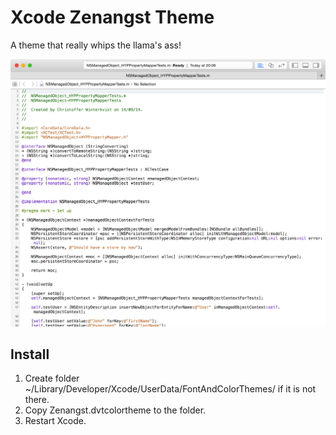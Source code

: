 Xcode Zenangst Theme
============================

A theme that really whips the llama's ass!

![Zenangst Theme](https://raw.githubusercontent.com/zenangst/xcode-zenangst-theme/master/screenshot.png)

## Install

1. Create folder ~/Library/Developer/Xcode/UserData/FontAndColorThemes/ if it is not there.
2. Copy Zenangst.dvtcolortheme to the folder.
3. Restart Xcode.
